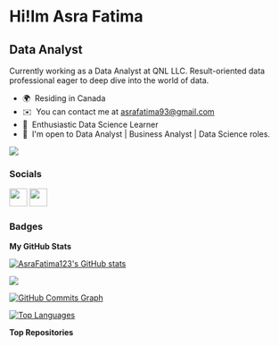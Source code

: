 Hi!Im Asra Fatima
===================================================================================================================================
Data Analyst
-------------------
Currently working as a Data Analyst at QNL LLC. Result-oriented data professional eager to deep dive into the world of data.

* 🌍  Residing in Canada
* ✉️  You can contact me at [asrafatima93@gmail.com](mailto:asrafatima93@gmail.com)
* 🧠  Enthusiastic Data Science Learner
* 🤝  I'm open to Data Analyst | Business Analyst | Data Science roles.

<a href="https://www.github.com/AsraFatima123" target="_blank" rel="noreferrer"><img
src="https://img.shields.io/github/followers/AsraFatima123?logo=github&style=for-the-badge&color=0891b2&labelColor=1c1917" /></a>

### Socials

<p align="left"> <a href="https://www.github.com/AsraFatima123" target="_blank" rel="noreferrer"><img src="https://raw.githubusercontent.com/danielcranney/readme-generator/main/public/icons/socials/github.svg" width="32" height="32" /></a> <a href="https://www.linkedin.com/in/asrafatima/" target="_blank" rel="noreferrer"><img src="https://raw.githubusercontent.com/danielcranney/readme-generator/main/public/icons/socials/linkedin.svg" width="32" height="32" /></a></p>

### Badges

<b>My GitHub Stats</b>

<a href="http://www.github.com/AsraFatima123"><img src="https://github-readme-stats.vercel.app/api?username=AsraFatima123&show_icons=true&hide=&count_private=true&title_color=0891b2&text_color=ffffff&icon_color=0891b2&bg_color=1c1917&hide_border=true&show_icons=true" alt="AsraFatima123's GitHub stats" /></a>

<a href="http://www.github.com/AsraFatima123"><img src="https://github-readme-streak-stats.herokuapp.com/?user=AsraFatima123&stroke=ffffff&background=1c1917&ring=0891b2&fire=0891b2&currStreakNum=ffffff&currStreakLabel=0891b2&sideNums=ffffff&sideLabels=ffffff&dates=ffffff&hide_border=true" /></a>

<a href="http://www.github.com/AsraFatima123"><img src="https://github-readme-activity-graph.cyclic.app/graph?username=AsraFatima123&bg_color=1c1917&color=ffffff&line=0891b2&point=ffffff&area_color=1c1917&area=true&hide_border=true&custom_title=GitHub%20Commits%20Graph" alt="GitHub Commits Graph" /></a>

<a href="https://github.com/AsraFatima123" align="left"><img src="https://github-readme-stats.vercel.app/api/top-langs/?username=AsraFatima123&langs_count=10&title_color=0891b2&text_color=ffffff&icon_color=0891b2&bg_color=1c1917&hide_border=true&locale=en&custom_title=Top%20%Languages" alt="Top Languages" /></a>

<b>Top Repositories</b>

<div width="100%" align="center"></div><br /><br /><br /><br /><br /><br /><br />
